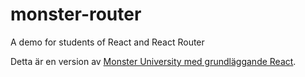 # monster-router

A demo for students of React and React Router

Detta är en version av [Monster University med grundläggande React](https://mardby.se/w/index.php?title=Monster_University_med_grundl%C3%A4ggande_React).
